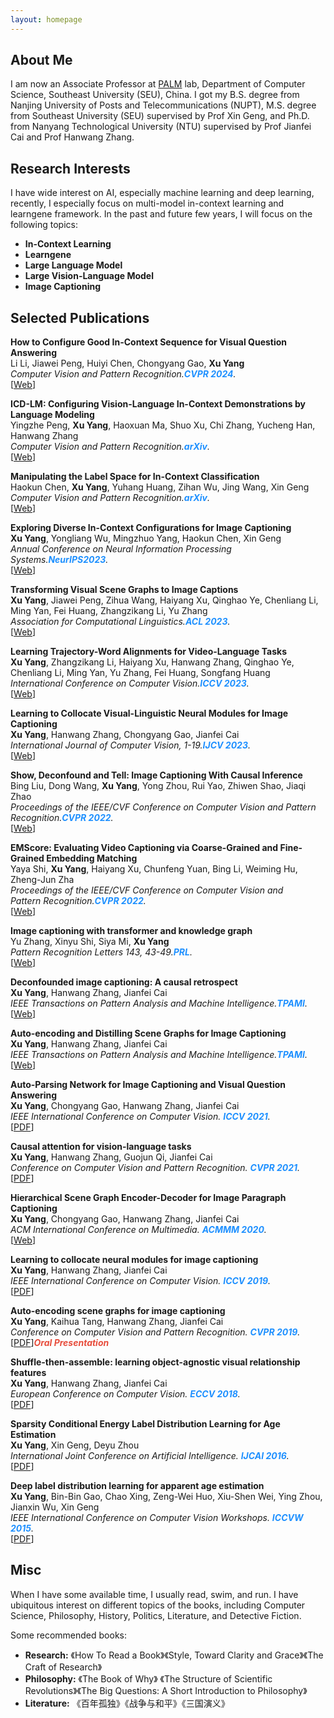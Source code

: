 ```yaml
---
layout: homepage
---
```


## About Me

I am now an Associate Professor at [PALM](http://palm.seu.edu.cn/home.html) lab, Department of Computer Science, Southeast University (SEU), China. I got my B.S. degree from Nanjing University of Posts and Telecommunications (NUPT), M.S. degree from Southeast University (SEU) supervised by Prof Xin Geng, and Ph.D. from Nanyang Technological University (NTU) supervised by Prof Jianfei Cai and Prof Hanwang Zhang. 

## Research Interests
I have wide interest on AI, especially machine learning and deep learning, recently, I especially focus on multi-model in-context learning and learngene framework. In the past and future few years, I will focus on the following topics:
- **In-Context Learning** 
- **Learngene** 
- **Large Language Model** 
- **Large Vision-Language Model** 
- **Image Captioning** 

## Selected Publications
[comment]: <> (cvpr2024.)
<div class="paper">
<p><strong>How to Configure Good In-Context Sequence for Visual Question Answering</strong>
<br />
Li Li, Jiawei Peng, Huiyi Chen, Chongyang Gao, <strong>Xu Yang</strong>
<br />
<em>Computer Vision and Pattern Recognition.<strong><i style="color:#1e90ff">CVPR 2024</i></strong>.</em>
<br /> 
   [<a href="https://arxiv.org/abs/2312.01571">Web</a>]
<br/>
</p>
</div>

[comment]: <> (arXiv.)
<div class="paper">
<p><strong>ICD-LM: Configuring Vision-Language In-Context Demonstrations by Language Modeling</strong>
<br />
Yingzhe Peng, <strong>Xu Yang</strong>, Haoxuan Ma, Shuo Xu, Chi Zhang, Yucheng Han, Hanwang Zhang
<br />
<em>Computer Vision and Pattern Recognition.<strong><i style="color:#1e90ff">arXiv</i></strong>.</em>
<br /> 
   [<a href="https://arxiv.org/abs/2312.10104">Web</a>]
<br/>
</p>
</div>

[comment]: <> (arXiv.)
<div class="paper">
<p><strong>Manipulating the Label Space for In-Context Classification</strong>
<br />
Haokun Chen, <strong>Xu Yang</strong>, Yuhang Huang, Zihan Wu, Jing Wang, Xin Geng
<br />
<em>Computer Vision and Pattern Recognition.<strong><i style="color:#1e90ff">arXiv</i></strong>.</em>
<br /> 
   [<a href="https://arxiv.org/abs/2312.00351">Web</a>]
<br/>
</p>
</div>

[comment]: <> (NeurIPS2023.)
<div class="paper">
<p><strong>Exploring Diverse In-Context Configurations for Image Captioning</strong>
<br />
<strong>Xu Yang</strong>, Yongliang Wu, Mingzhuo Yang, Haokun Chen, Xin Geng
<br />
<em>Annual Conference on Neural Information Processing Systems.<strong><i style="color:#1e90ff">NeurIPS2023</i></strong>.</em>
<br /> 
   [<a href="https://arxiv.org/abs/2305.14800">Web</a>]
<br/>
</p>
</div>

[comment]: <> (acl2023.)
<div class="paper">
<p><strong>Transforming Visual Scene Graphs to Image Captions</strong>
<br />
<strong>Xu Yang</strong>, Jiawei Peng, Zihua Wang, Haiyang Xu, Qinghao Ye, Chenliang Li, Ming Yan, Fei Huang, Zhangzikang Li, Yu Zhang
<br />
<em>Association for Computational Linguistics.<strong><i style="color:#1e90ff">ACL 2023</i></strong>.</em>
<br /> 
   [<a href="https://arxiv.org/abs/2305.02177">Web</a>]
<br/>
</p>
</div>

[comment]: <> (iccv2023)
<div class="paper">
<p><strong>Learning Trajectory-Word Alignments for Video-Language Tasks</strong>
<br />
<strong>Xu Yang</strong>, Zhangzikang Li, Haiyang Xu, Hanwang Zhang, Qinghao Ye, Chenliang Li, Ming Yan, Yu Zhang, Fei Huang, Songfang Huang
<br />
<em>International Conference on Computer Vision.<strong><i style="color:#1e90ff">ICCV 2023</i></strong>.</em>
<br /> 
   [<a href="https://arxiv.org/abs/2301.01953">Web</a>]
<br/>
</p>
</div>

[comment]: <> (IJCV)
<div class="paper">
<p><strong>Learning to Collocate Visual-Linguistic Neural Modules for Image Captioning</strong>
<br />
<strong>Xu Yang</strong>, Hanwang Zhang, Chongyang Gao, Jianfei Cai 
<br />
<em>International Journal of Computer Vision, 1-19.<strong><i style="color:#1e90ff">IJCV 2023</i></strong>.</em>
<br /> 
   [<a href="https://link.springer.com/article/10.1007/s11263-022-01692-8">Web</a>]
<br/>
</p>
</div>

[comment]: <> (cvpr2022.)
<div class="paper">
<p><strong>Show, Deconfound and Tell: Image Captioning With Causal Inference</strong>
<br />
Bing Liu, Dong Wang, <strong>Xu Yang</strong>, Yong Zhou, Rui Yao, Zhiwen Shao, Jiaqi Zhao
<br />
<em>Proceedings of the IEEE/CVF Conference on Computer Vision and Pattern Recognition.<strong><i style="color:#1e90ff">CVPR 2022</i></strong>.</em>
<br /> 
   [<a href="https://ieeexplore.ieee.org/document/9880383">Web</a>]
<br/>
</p>
</div>

[comment]: <> (cvpr2022.)
<div class="paper">
<p><strong>EMScore: Evaluating Video Captioning via Coarse-Grained and Fine-Grained Embedding Matching</strong>
<br />
Yaya Shi, <strong>Xu Yang</strong>, Haiyang Xu, Chunfeng Yuan, Bing Li, Weiming Hu, Zheng-Jun Zha
<br />
<em>Proceedings of the IEEE/CVF Conference on Computer Vision and Pattern Recognition.<strong><i style="color:#1e90ff">CVPR 2022</i></strong>.</em>
<br /> 
   [<a href="https://doi.org/10.48550/arXiv.2111.08919">Web</a>]
<br/>
</p>
</div>

[comment]: <> (PRL)
<div class="paper">
<p><strong>Image captioning with transformer and knowledge graph</strong>
<br />
Yu Zhang, Xinyu Shi, Siya Mi, <strong>Xu Yang</strong>
<br />
<em>Pattern Recognition Letters 143, 43-49.<strong><i style="color:#1e90ff">PRL</i></strong>.</em>
<br /> 
   [<a href="https://doi.org/10.1016/j.patrec.2020.12.020">Web</a>]
<br/>
</p>
</div>

[comment]: <> (TPAMI)
<div class="paper">
<p><strong>Deconfounded image captioning: A causal retrospect</strong>
<br />
<strong>Xu Yang</strong>, Hanwang Zhang, Jianfei Cai
<br />
<em>IEEE Transactions on Pattern Analysis and Machine Intelligence.<strong><i style="color:#1e90ff">TPAMI</i></strong>.</em>
<br /> 
   [<a href="https://ieeexplore.ieee.org/abstract/document/9583890/">Web</a>]
<br/>
</p>
</div>

[comment]: <> (TPAMI)
<div class="paper">
<p><strong>Auto-encoding and Distilling Scene Graphs for Image Captioning</strong>
<br />
<strong>Xu Yang</strong>, Hanwang Zhang, Jianfei Cai
<br />
<em>IEEE Transactions on Pattern Analysis and Machine Intelligence.<strong><i style="color:#1e90ff">TPAMI</i></strong>.</em>
<br /> 
   [<a href="https://ieeexplore.ieee.org/document/9279262">Web</a>]
<br/>
</p>
</div>

[comment]: <> (iccv2021.)
<div class="paper">
<p><strong>Auto-Parsing Network for Image Captioning and Visual Question Answering</strong>
<br />
<strong>Xu Yang</strong>, Chongyang Gao, Hanwang Zhang, Jianfei Cai

<br />
<em>IEEE International Conference on Computer Vision. <strong><i style="color:#1e90ff">ICCV 2021</i></strong>.</em>
<br /> 
   [<a href="https://openaccess.thecvf.com/content/ICCV2021/papers/Yang_Auto-Parsing_Network_for_Image_Captioning_and_Visual_Question_Answering_ICCV_2021_paper.pdf">PDF</a>]
<br/>
</p>
</div>

[comment]: <> (cvpr2021.)
<div class="paper">
<p><strong>Causal attention for vision-language tasks</strong>
<br />
<strong>Xu Yang</strong>, Hanwang Zhang, Guojun Qi, Jianfei Cai

<br />
<em>Conference on Computer Vision and Pattern Recognition. <strong><i style="color:#1e90ff">CVPR 2021</i></strong>.</em>
<br /> 
   [<a href="https://openaccess.thecvf.com/content/CVPR2021/papers/Yang_Causal_Attention_for_Vision-Language_Tasks_CVPR_2021_paper.pdf">PDF</a>]
<br/>
</p>
</div>

[comment]: <> (ACMMM.)
<div class="paper">
<p><strong>Hierarchical Scene Graph Encoder-Decoder for Image Paragraph Captioning</strong>
<br />
<strong>Xu Yang</strong>, Chongyang Gao, Hanwang Zhang, Jianfei Cai

<br />
<em>ACM International Conference on Multimedia. <strong><i style="color:#1e90ff">ACMMM 2020</i></strong>.</em>
<br /> 
   [<a href="https://dl.acm.org/doi/abs/10.1145/3394171.3413859">Web</a>]
<br/>
</p>
</div>

[comment]: <> (iccv2019.)
<div class="paper">
<p><strong>Learning to collocate neural modules for image captioning</strong>
<br />
<strong>Xu Yang</strong>, Hanwang Zhang, Jianfei Cai

<br />
<em>IEEE International Conference on Computer Vision. <strong><i style="color:#1e90ff">ICCV 2019</i></strong>.</em>
<br /> 
   [<a href="https://openaccess.thecvf.com/content_ICCV_2019/papers/Yang_Learning_to_Collocate_Neural_Modules_for_Image_Captioning_ICCV_2019_paper.pdf">PDF</a>]
<br/>
</p>
</div>

[comment]: <> (cvpr2019.)
<div class="paper">
<p><strong>Auto-encoding scene graphs for image captioning</strong>
<br />
<strong>Xu Yang</strong>, Kaihua Tang, Hanwang Zhang, Jianfei Cai

<br />
<em>Conference on Computer Vision and Pattern Recognition. <strong><i style="color:#1e90ff">CVPR 2019</i></strong>.</em>
<br /> 
   [<a href="https://openaccess.thecvf.com/content_CVPR_2019/papers/Yang_Auto-Encoding_Scene_Graphs_for_Image_Captioning_CVPR_2019_paper.pdf">PDF</a>]<strong><i style="color:#e74d3c">Oral Presentation</i></strong>
<br/>
</p>
</div>

[comment]: <> (ECCV2018.)
<div class="paper">
<p><strong>Shuffle-then-assemble: learning object-agnostic visual relationship features</strong>
<br />
<strong>Xu Yang</strong>, Hanwang Zhang, Jianfei Cai

<br />
<em>European Conference on Computer Vision. <strong><i style="color:#1e90ff">ECCV 2018</i></strong>.</em>
<br /> 
   [<a href="https://openaccess.thecvf.com/content_ECCV_2018/papers/XU_YANG_Shuffle-Then-Assemble_Learning_Object-Agnostic_ECCV_2018_paper.pdf">PDF</a>]
<br/>
</p>
</div>

[comment]: <> (IJCAI2016.)
<div class="paper">
<p><strong>Sparsity Conditional Energy Label Distribution Learning for Age Estimation</strong>
<br />
<strong>Xu Yang</strong>, Xin Geng, Deyu Zhou

<br />
<em>International Joint Conference on Artificial Intelligence. <strong><i style="color:#1e90ff">IJCAI 2016</i></strong>.</em>
<br /> 
   [<a href="https://www.ijcai.org/Proceedings/16/Papers/322.pdf.pdf">PDF</a>]
<br/>
</p>
</div>


[comment]: <> (ICCVW2015.)
<div class="paper">
<p><strong>Deep label distribution learning for apparent age estimation</strong>
<br />
<strong>Xu Yang</strong>, Bin-Bin Gao, Chao Xing, Zeng-Wei Huo, Xiu-Shen Wei, Ying Zhou, Jianxin Wu, Xin Geng

<br />
<em>IEEE International Conference on Computer Vision Workshops. <strong><i style="color:#1e90ff">ICCVW 2015</i></strong>.</em>
<br /> 
   [<a href="https://www.cv-foundation.org/openaccess/content_iccv_2015_workshops/w11/papers/Yang_Deep_Label_Distribution_ICCV_2015_paper.pdf">PDF</a>]
<br/>
</p>
</div>

## Misc
When I have some available time, I usually read, swim, and run. I have ubiquitous interest on different topics of the books, including Computer Science, Philosophy, History, Politics, Literature, and Detective Fiction.

Some recommended books:
- **Research:** 《How To Read a Book》《Style, Toward Clarity and Grace》《The Craft of Research》
- **Philosophy:** 《The Book of Why》 《The Structure of Scientific Revolutions》《The Big Questions: A Short Introduction to Philosophy》
- **Literature:** 《百年孤独》《战争与和平》《三国演义》
